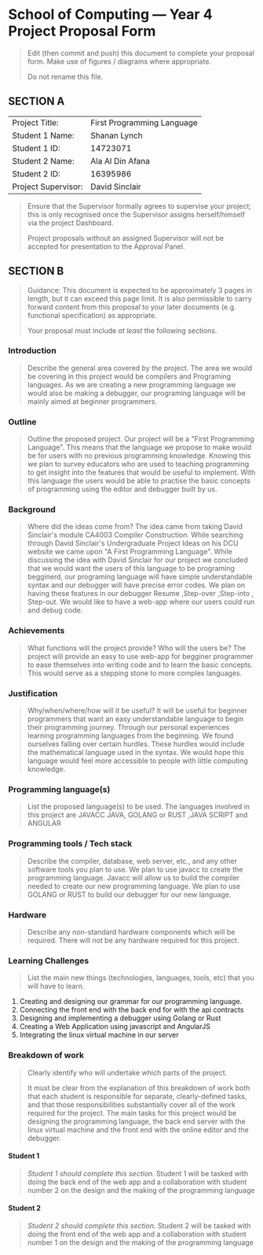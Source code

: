 # School of Computing &mdash; Year 4 Project Proposal Form

> Edit (then commit and push) this document to complete your proposal form.
> Make use of figures / diagrams where appropriate.
>
> Do not rename this file.

## SECTION A

|                     |                   |
|---------------------|-------------------|
|Project Title:       | First Programming Language            |
|Student 1 Name:      | Shanan Lynch            |
|Student 1 ID:        | 14723071            |
|Student 2 Name:      | Ala Al Din Afana           |
|Student 2 ID:        | 16395986            |
|Project Supervisor:  | David Sinclair            |

> Ensure that the Supervisor formally agrees to supervise your project; this is only recognised once the
> Supervisor assigns herself/himself via the project Dashboard.
>
> Project proposals without an assigned
> Supervisor will not be accepted for presentation to the Approval Panel.

## SECTION B

> Guidance: This document is expected to be approximately 3 pages in length, but it can exceed this page limit.
> It is also permissible to carry forward content from this proposal to your later documents (e.g. functional
> specification) as appropriate.
>
> Your proposal must include *at least* the following sections.


### Introduction

> Describe the general area covered by the project.
The area we would be covering in this project would be compilers and Programing languages.
As we are creating a new programming language we would also be making a debugger, 
our programing language will be mainly aimed at beginner programmers.

### Outline

> Outline the proposed project.
Our project will be a "First Programming Language". This means that the language we propose to make would be
for users with no previous programming knowledge. Knowing this we plan to survey educators who are used to
teaching programming to get insight into the features that would be useful to implement. With this language 
the users would be able to practise the basic concepts of programming using the editor and debugger built 
by us.

### Background

> Where did the ideas come from?
The idea came from taking David Sinclair's module CA4003 Compiler Construction. While searching through 
David Sinclair's Undergraduate Project Ideas on his DCU website we came upon "A First Programming Language".
While discussing the idea with David Sinclair for our project we concluded that we would want the users of
this language to be programing begginerd, our programing language will have simple understandable syntax and our debugger
will have precise error codes.
We plan on having these features in our debugger Resume ,Step-over ,Step-into , Step-out.
We would like to have a web-app where our users could run and debug code.

### Achievements

> What functions will the project provide? Who will the users be?
The project will provide an easy to use web-app for begginer programmer to ease themselves into
writing code and to learn the basic concepts. This would serve as a stepping stone to more complex languages.

### Justification

> Why/when/where/how will it be useful?
It will be useful for beginner programmers that want an easy understandable language to begin their programming journey.
Through our personal experiences learning programming languages from the beginning. We found ourselves falling over certain hurdles.
These hurdles would include the mathematical language used in the syntax. We would hope this language would feel more accessible
to people with little computing knowledge. 


### Programming language(s)

> List the proposed language(s) to be used.
The languages involved in this project are JAVACC JAVA, GOLANG or RUST ,JAVA SCRIPT and ANGULAR

### Programming tools / Tech stack

> Describe the compiler, database, web server, etc., and any other software tools you plan to use.
We plan to use javacc to create the programming language. Javacc will allow us to build the compiler needed to create our
new programming language. We plan to use GOLANG or RUST to build our debugger for our new language. 

### Hardware

> Describe any non-standard hardware components which will be required.
There will not be any hardware required for this project.

### Learning Challenges

> List the main new things (technologies, languages, tools, etc) that you will have to learn.

1. Creating and designing our grammar for our programming language.
2. Connecting the front end with the back end for with the api contracts
3. Designing and implementing a debugger using Golang or Rust
4. Creating a Web Application using javascript and AngularJS
5. Integrating the linux virtual machine in our server


### Breakdown of work

> Clearly identify who will undertake which parts of the project.
>
> It must be clear from the explanation of this breakdown of work both that each student is responsible for
> separate, clearly-defined tasks, and that those responsibilities substantially cover all of the work required
> for the project.
> The main tasks for this project would be designing the programming language, the back end server with the linux virtual machine
and the front end with the online editor and the debugger. 
>

#### Student 1

> *Student 1 should complete this section.*
> Student 1 will be tasked with doing the back end of the web app and a collaboration with student number 2 on the design and the
making of the programming language

#### Student 2

> *Student 2 should complete this section.*
> Student 2 will be tasked with doing the front end of the web app and a collaboration with student number 1 on the design and the
making of the programming language


